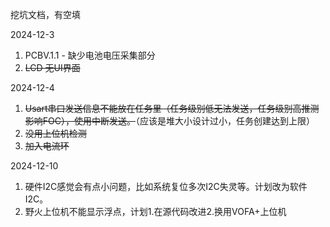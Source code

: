 挖坑文档，有空填

2024-12-3

1. PCBV.1.1 - 缺少电池电压采集部分
2. ~~LCD 无UI界面~~

2024-12-4

1. ~~Usart串口发送信息不能放在任务里（任务级别低无法发送，任务级别高推测影响FOC），使用中断发送。~~（应该是堆大小设计过小，任务创建达到上限）
2. ~~没用上位机检测~~
3. ~~加入电流环~~

2024-12-10

1. 硬件I2C感觉会有点小问题，比如系统复位多次I2C失灵等。计划改为软件I2C。
2. 野火上位机不能显示浮点，计划1.在源代码改进2.换用VOFA+上位机